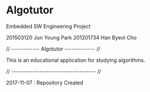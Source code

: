 # Algotutor

Embedded SW Engineering Project

201503120 Jun Young Park
201201734 Han Byeol Cho

// ------------ Algotutor ------------- //

This is an educational application for studying algorithms.

// ------------------------------------ //

2017-11-07 : Repository Created
